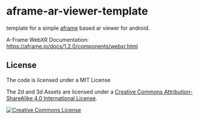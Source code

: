 # aframe-ar-viewer-template

template for a simple [aframe](https://aframe.io/) based ar viewer for android.

A-Frame WebXR Documentation: https://aframe.io/docs/1.2.0/components/webxr.html


## License

The code is licensed under a MIT License



The 2d and 3d Assets are licensed under a <a rel="license" href="http://creativecommons.org/licenses/by-sa/4.0/">Creative Commons Attribution-ShareAlike 4.0 International License</a>.

<a rel="license" href="http://creativecommons.org/licenses/by-sa/4.0/"><img alt="Creative Commons License" style="border-width:0" src="https://i.creativecommons.org/l/by-sa/4.0/88x31.png" /></a>

